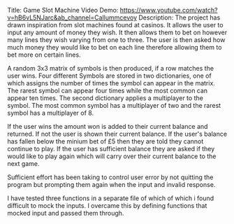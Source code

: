 Title: Game Slot Machine
Video Demo: https://www.youtube.com/watch?v=hB6vL5NJarc&ab_channel=Callummcevoy
Description:
The project has drawn inspiration from slot machines found at casinos. It allows the user to input any amount of money they wish. It then allows them to bet on however many lines they wish varying from one to three. The user is then asked how much money they would like to bet on each line therefore allowing them to bet more on certain lines.

 A random 3x3 matrix of symbols is then produced, if a row matches the user wins. Four different Symbols are stored in two dictionaries, one of which assigns the number of times the symbol can appear in the matrix. The rarest symbol can appear four times while the most common can appear ten times. The second dictionary applies a multiplayer to the symbol. The most common symbol has a multiplayer of two and the rarest symbol has a multiplayer of 8.

  If the user wins the amount won is added to their current balance and returned. If not the user is shown their current balance. If the user's balance has fallen below the minium bet of £5 then they are told they cannot continue to play. If the user has sufficient balance they are asked if they would like to play again which will carry over their current balance to the next game.

  Sufficient effort has been taking to control user error by not quitting the program but prompting them again when the input and invalid response.

I have tested three functions in a separate file of which of which i found difficult to mock the inputs. I overcame this by defining functions that mocked input and passed them through.
